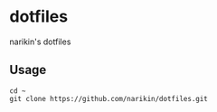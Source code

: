 dotfiles
========
narikin's dotfiles

Usage
--------

```
cd ~
git clone https://github.com/narikin/dotfiles.git
```
